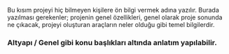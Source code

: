 Bu kısım projeyi hiç bilmeyen kişilere ön bilgi vermek adına yazılır. Burada yazılması gerekenler; projenin genel özellikleri, genel olarak proje sonunda ne çıkacak, projeyi oluşturan araçların neler olduğu gibi temel bilgilerdir.

 ### Altyapı / Genel gibi konu başlıkları altında anlatım yapılabilir.
 

